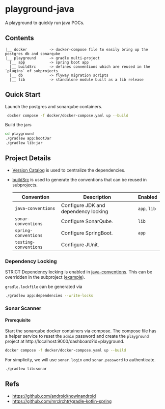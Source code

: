 # playground-java

A playground to quickly run java POCs.

## Contents

```
|__ docker          -> docker-compose file to easily bring up the postgres db and sonarqube
|__ playground      -> gradle multi-project
  |__ app           -> spring boot app
  |__ buildSrc      -> defines conventions which are reused in the `plugins` of subprojects
  |__ db            -> flyway migration scripts
  |__ lib           -> standalone module built as a lib release 
```

## Quick Start
Launch the postgres and sonarqube containers.
```bash
 docker compose -f docker/docker-compose.yaml up --build
```
Build the jars
```bash
cd playground
./gradlew app:bootJar
./gradlew lib:jar
```

## Project Details 
- [Version Catalog](playground/gradle/libs.versions.toml) is used to centralize the dependencies.
- [buildSrc](playground/buildSrc) is used to generate the conventions that can be reused in subprojects.

  | Convention            | Description                            | Enabled      |
  |-----------------------|----------------------------------------|--------------|
  | `java-conventions`    | Configure JDK and dependency locking   | `app`, `lib` |
  | `sonar-conventions`   | Configure SonarQube.                   | `lib`        |
  | `spring-conventions`  | Configure SpringBoot.                  | `app`        |
  | `testing-conventions` | Configure JUnit.                       |              |


### Dependency Locking
STRICT Dependency locking is enabled in [java-conventions](playground/buildSrc/src/main/kotlin/playground.java-conventions.gradle.kts). This can be overridden in the subproject ([example](playground/lib/build.gradle.kts)). 

`gradle.lockfile` can be generated via
```bash
./gradlew app:dependencies --write-locks
```

### Sonar Scanner

#### Prerequisite
Start the sonarqube docker containers via compose. The compose file has a helper service to reset the `admin` password and create the `playground` project at http://localhost:9000/dashboard?id=playground.
```bash
docker compose -f docker/docker-compose.yaml up --build
```
For simplicity, we will use `sonar.login` and `sonar.password` to authenticate.
```bash 
./gradlew lib:sonar
```

## Refs
- https://github.com/android/nowinandroid
- https://github.com/mrclrchtr/gradle-kotlin-spring
